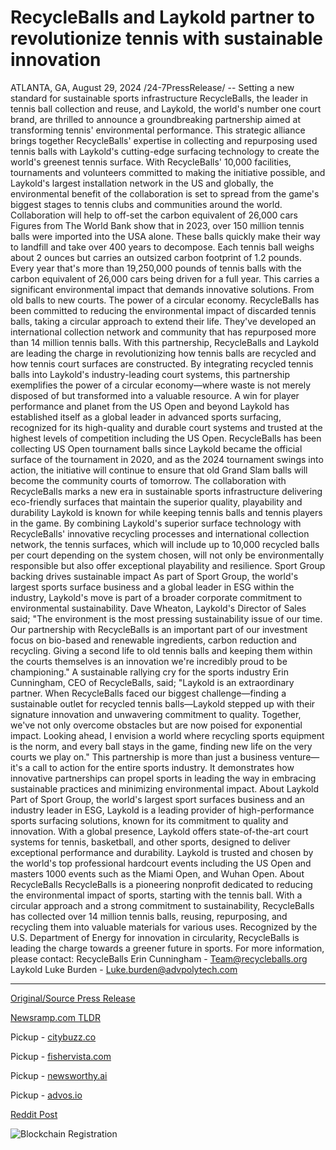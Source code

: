 # RecycleBalls and Laykold partner to revolutionize tennis with sustainable innovation

ATLANTA, GA, August 29, 2024 /24-7PressRelease/ -- Setting a new standard for sustainable sports infrastructure RecycleBalls, the leader in tennis ball collection and reuse, and Laykold, the world's number one court brand, are thrilled to announce a groundbreaking partnership aimed at transforming tennis' environmental performance. This strategic alliance brings together RecycleBalls' expertise in collecting and repurposing used tennis balls with Laykold's cutting-edge surfacing technology to create the world's greenest tennis surface. With RecycleBalls' 10,000 facilities, tournaments and volunteers committed to making the initiative possible, and Laykold's largest installation network in the US and globally, the environmental benefit of the collaboration is set to spread from the game's biggest stages to tennis clubs and communities around the world.  Collaboration will help to off-set the carbon equivalent of 26,000 cars Figures from The World Bank show that in 2023, over 150 million tennis balls were imported into the USA alone. These balls quickly make their way to landfill and take over 400 years to decompose. Each tennis ball weighs about 2 ounces but carries an outsized carbon footprint of 1.2 pounds. Every year that's more than 19,250,000 pounds of tennis balls with the carbon equivalent of 26,000 cars being driven for a full year. This carries a significant environmental impact that demands innovative solutions.  From old balls to new courts. The power of a circular economy. RecycleBalls has been committed to reducing the environmental impact of discarded tennis balls, taking a circular approach to extend their life. They've developed an international collection network and community that has repurposed more than 14 million tennis balls. With this partnership, RecycleBalls and Laykold are leading the charge in revolutionizing how tennis balls are recycled and how tennis court surfaces are constructed. By integrating recycled tennis balls into Laykold's industry-leading court systems, this partnership exemplifies the power of a circular economy—where waste is not merely disposed of but transformed into a valuable resource.  A win for player performance and planet from the US Open and beyond Laykold has established itself as a global leader in advanced sports surfacing, recognized for its high-quality and durable court systems and trusted at the highest levels of competition including the US Open. RecycleBalls has been collecting US Open tournament balls since Laykold became the official surface of the tournament in 2020, and as the 2024 tournament swings into action, the initiative will continue to ensure that old Grand Slam balls will become the community courts of tomorrow.  The collaboration with RecycleBalls marks a new era in sustainable sports infrastructure delivering eco-friendly surfaces that maintain the superior quality, playability and durability Laykold is known for while keeping tennis balls and tennis players in the game.  By combining Laykold's superior surface technology with RecycleBalls' innovative recycling processes and international collection network, the tennis surfaces, which will include up to 10,000 recycled balls per court depending on the system chosen, will not only be environmentally responsible but also offer exceptional playability and resilience.  Sport Group backing drives sustainable impact  As part of Sport Group, the world's largest sports surface business and a global leader in ESG within the industry, Laykold's move is part of a broader corporate commitment to environmental sustainability.  Dave Wheaton, Laykold's Director of Sales said; "The environment is the most pressing sustainability issue of our time. Our partnership with RecycleBalls is an important part of our investment focus on bio-based and renewable ingredients, carbon reduction and recycling. Giving a second life to old tennis balls and keeping them within the courts themselves is an innovation we're incredibly proud to be championing."  A sustainable rallying cry for the sports industry  Erin Cunningham, CEO of RecycleBalls, said; "Laykold is an extraordinary partner. When RecycleBalls faced our biggest challenge—finding a sustainable outlet for recycled tennis balls—Laykold stepped up with their signature innovation and unwavering commitment to quality. Together, we've not only overcome obstacles but are now poised for exponential impact. Looking ahead, I envision a world where recycling sports equipment is the norm, and every ball stays in the game, finding new life on the very courts we play on."  This partnership is more than just a business venture—it's a call to action for the entire sports industry. It demonstrates how innovative partnerships can propel sports in leading the way in embracing sustainable practices and minimizing environmental impact.  About Laykold Part of Sport Group, the world's largest sport surfaces business and an industry leader in ESG, Laykold is a leading provider of high-performance sports surfacing solutions, known for its commitment to quality and innovation. With a global presence, Laykold offers state-of-the-art court systems for tennis, basketball, and other sports, designed to deliver exceptional performance and durability. Laykold is trusted and chosen by the world's top professional hardcourt events including the US Open and masters 1000 events such as the Miami Open, and Wuhan Open.  About RecycleBalls RecycleBalls is a pioneering nonprofit dedicated to reducing the environmental impact of sports, starting with the tennis ball. With a circular approach and a strong commitment to sustainability, RecycleBalls has collected over 14 million tennis balls, reusing, repurposing, and recycling them into valuable materials for various uses. Recognized by the U.S. Department of Energy for innovation in circularity, RecycleBalls is leading the charge towards a greener future in sports.  For more information, please contact: RecycleBalls  Erin Cunningham - Team@recycleballs.org  Laykold Luke Burden - Luke.burden@advpolytech.com 

---

[Original/Source Press Release](https://www.24-7pressrelease.com/press-release/513868/recycleballs-and-laykold-partner-to-revolutionize-tennis-with-sustainable-innovation)
                    

[Newsramp.com TLDR](https://newsramp.com/curated-news/recycleballs-and-laykold-partner-to-create-greenest-tennis-surface/40dad42005a3dd35eb1516e507b32c6e) 


Pickup - [citybuzz.co](https://citybuzz.co/2024/08/29/recycleballs-and-laykold-join-forces-to-create-sustainable-tennis-courts)

Pickup - [fishervista.com](https://fishervista.com/en/recycleballs-and-laykold-join-forces-to-revolutionize-tennis-with-eco-friendly-courts/20246355)

Pickup - [newsworthy.ai](https://newsworthy.ai/en/recycleballs-and-laykold-partner-to-create-eco-friendly-tennis-courts/20246355)

Pickup - [advos.io](https://advos.io/en/recycleballs-and-laykold-unite-for-sustainable-tennis-innovation/20246355)
 



[Reddit Post](https://www.reddit.com/r/newsramp/comments/1f40zck/recycleballs_and_laykold_partner_to_create/) 



![Blockchain Registration](https://cdn.newsramp.app/24-7PressRelease/qrcode/248/29/rice17ab.webp)